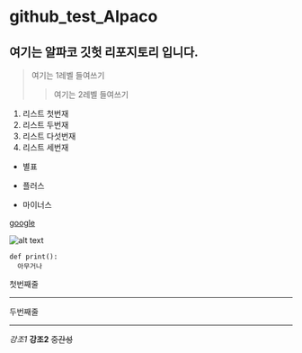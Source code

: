 # github_test_Alpaco
## 여기는 알파코 깃헛 리포지토리 입니다.

> 여기는 1레벨 들여쓰기
>> 여기는 2레벨 들여쓰기

1. 리스트 첫번재
2. 리스트 두번재
5. 리스트 다섯번재
3. 리스트 세번재

* 별표
+ 플러스
- 마이너스

[google](https://google.com)

![alt text](https://avatars.githubusercontent.com/u/58133705?v=4)

```
def print():
  아무거나
```

첫번째줄
***
두번째줄
- - -

*강조1*
**강조2**
~~중간성~~

